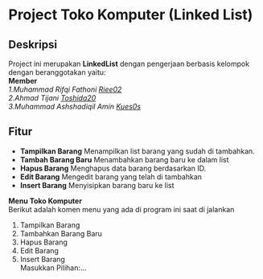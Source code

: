 # Project Toko Komputer (Linked List)

## Deskripsi
Project ini merupakan **LinkedList** dengan pengerjaan berbasis kelompok dengan beranggotakan yaitu:  
**Member**  
*1.Muhammad Rifqi Fathoni [Riee02](https://github.com/Riee02)*  
*2.Ahmad Tijani [Toshida20](https://github.com/Toshida20)*  
*3.Muhammad Ashshadiqil Amin [Kues0s](https://github.com/Kues0s)*  

## Fitur
- **Tampilkan Barang** Menampilkan list barang yang sudah di tambahkan.
- **Tambah Barang Baru** Menambahkan barang baru ke dalam list  
- **Hapus Barang** Menghapus data barang berdasarkan ID.  
- **Edit Barang** Mengedit barang yang telah di tambahkan
- **Insert Barang** Menyisipkan barang baru ke list 

**Menu Toko Komputer**   
Berikut adalah komen menu yang ada di program ini saat di jalankan
1. Tampilkan Barang
2. Tambahkan Barang Baru
3. Hapus Barang
4. Edit Barang
5. Insert Barang   
   Masukkan Pilihan:...  
 
